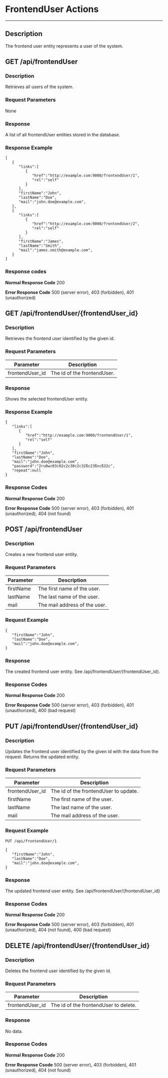 ﻿# FrontendUser Actions
***

## Description

The frontend user entity represents a user of the system.

## GET /api/frontendUser

### Description

Retrieves all users of the system.

### Request Parameters
None

### Response
A list of all frontendUser entities stored in the database.

### Response Example
```
[  
   {  
      "links":[  
         {  
            "href":"http://example.com:9000/frontendUser/1",
            "rel":"self"
         }
      ],
      "firstName":"John",
      "lastName":"Doe",
      "mail":"john.doe@example.com",
   },
   {  
      "links":[  
         {  
            "href":"http://example.com:9000/frontendUser/2",
            "rel":"self"
         }
      ],
      "firstName":"James",
      "lastName":"Smith",
      "mail":"james.smith@example.com",
   }
]
```

### Response codes

**Normal Response Code** 200

**Error Response Code** 500 (server error), 403 (forbidden), 401 (unauthorized)

## GET /api/frontendUser/{frontendUser_id}

### Description

Retrieves the frontend user identified by the given id.

### Request Parameters

Parameter       | Description
-------------   | -------------
frontendUser_id | The id of the frontendUser.

### Response
Shows the selected frontendUser entity.

### Response Example

```
{  
   "links":[  
      {  
         "href":"http://example.com:9000/frontendUser/1",
         "rel":"self"
      }
   ],
   "firstName":"John",
   "lastName":"Doe",
   "mail":"john.doe@example.com",
   "password":"2ru0wc03c02c2c30c2c32ßc23ßncß32c",
   "repeat":null
}
```

### Response Codes
**Normal Response Code** 200

**Error Response Code** 500 (server error), 403 (forbidden), 401 (unauthorized), 404 (not found)

## POST /api/frontendUser

### Description

Creates a new frontend user entity.

### Request Parameters

Parameter       | Description
-------------   | -------------
firstName       | The first name of the user.
lastName        | The last name of the user.
mail            | The mail address of the user.

### Request Example
```    
{  
   "firstName":"John",
   "lastName":"Doe",
   "mail":"john.doe@example.com",
}
```

### Response

The created frontend user entity. See /api/frontendUser/{frontendUser_id}.

### Response Codes

**Normal Response Code** 200

**Error Response Code** 500 (server error), 403 (forbidden), 401 (unauthorized), 400 (bad request)

## PUT /api/frontendUser/{frontendUser_id}

### Description

Updates the frontend user identified by the given id with the data from the request. Returns
the updated entity.

### Request Parameters

Parameter       | Description
-------------   | -------------
frontendUser_id | The id of the frontendUser to update.
firstName       | The first name of the user.
lastName        | The last name of the user.
mail            | The mail address of the user.

### Request Example
```
PUT /api/frontendUser/1
```
```
{  
   "firstName":"John",
   "lastName":"Doe",
   "mail":"john.doe@example.com",
}
```

### Response

The updated frontend user entity. See /api/frontendUser/{frontendUser_id}

### Response Codes

**Normal Response Code** 200

**Error Response Code** 500 (server error), 403 (forbidden), 401 (unauthorized), 404 (not found), 400 (bad request)

## DELETE /api/frontendUser/{frontendUser_id}

### Description
Deletes the frontend user identified by the given id.

### Request Parameters

Parameter       | Description
-------------   | -------------
frontendUser_id | The id of the frontendUser to delete.

### Response
No data.

### Response Codes
**Normal Response Code** 200

**Error Response Csode** 500 (server error), 403 (forbidden), 401 (unauthorized), 404 (not found)